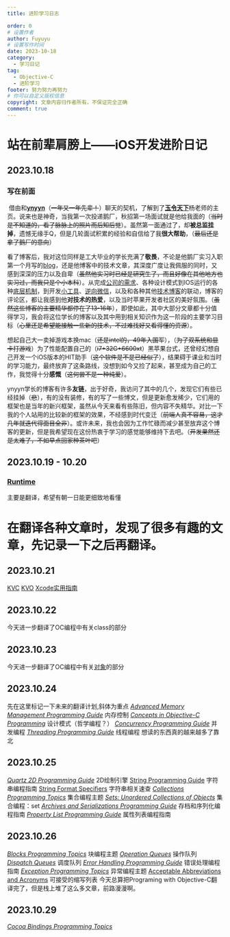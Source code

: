 ```yaml
---
title: 进阶学习日志

order: 0
# 设置作者
author: Fuyuyu
# 设置写作时间
date: 2023-10-18
category:
  - 学习日记
tag:
  - Objective-C
  - 进阶学习
footer: 努力努力再努力
# 你可以自定义版权信息
copyright: 文章内容归作者所有，不保证完全正确
comment: true
---
```


# 站在前辈肩膀上——iOS开发进阶日记

## 2023.10.18

### 写在前面

​	借由和[**ynyyn**](https://iyn.me)（~~一年又一年先辈！~~）聊天的契机，了解到了[**玉令天下**](https://yulingtianxia.com/)杨老师的主页。说来也是神奇，当我第一次投递鹅厂，秋招第一场面试就是他给我面的（~~当时是不知道的，看了脉脉上的照片而后知后觉~~）。虽然第一面通过了，却**被总监挂掉**，遗憾无缘手Q，但是几轮面试积累的经验和自信给了我**很大帮助**，（~~最后还是拿了鹅厂的意向~~）

​	看了博客后，我对这位同样是工大毕业的学长充满了**敬畏**，不论是他鹅厂实习入职第一个月写的[blog](https://yulingtianxia.com/blog/2015/11/13/Summary-of-the-first-month-in-the-internship-of-Tencent/)，还是他博客中的技术文章，其深度广度让我佩服的同时，又感到深深的压力以及自卑（~~虽然他实习时已经是研究生了，而且好像在其他地方也实习过，而我只是个小本科~~）。从完成[公司的需求](https://yulingtianxia.com/blog/2014/04/09/iosgua-gua-qia-de-shi-xian/)、各种设计模式到IOS运行的各种[底层机制](https://yulingtianxia.com/blog/2014/11/05/objective-c-runtime/)，到开发[小工具](https://yulingtianxia.com/blog/2016/11/28/pbxprojHelper/)、[逆向微信](https://yulingtianxia.com/blog/2017/03/06/How-to-hook-the-correct-method-in-reverse-engineering/)，以及和各种其他[技术博客](https://blog.sunnyxx.com/archives/page/3/)的联动，博客的评论区，都让我感到他**对技术的热爱**，以及当时苹果开发者社区的美好氛围。（~~虽然这些博客的主要精华都停在了13-16年~~），即使如此，其中大部分文章都十分值得学习，我会将这位学长的博客以及其中用到相关知识作为这一阶段的主要学习目标（~~心里还是希望能接触一些新的技术，不过难找好又看得懂的资源~~）。

​	想起自己大一卖掉游戏本换mac（~~还是intel的，49年入国军~~），（~~为了双系统和显卡打游戏~~）为了性能配置自己的（~~i7+32G+6600xt~~）黑苹果台式，还曾经幻想自己开发一个iOS版本的HIT助手（~~这个软件是不是已经似了~~），结果碍于课业和当时的学习能力，最终放弃了这条路线，没想到如今又捡了起来，甚至成为自己的工作，我觉得十分**感慨**（~~这何尝不是一种纯爱~~）。

​	ynyyn学长的博客有许多**友链**，出于好奇，我访问了其中的几个，发现它们有些已经挂掉（~~悲~~），有的没有装修，有的写了一些博文，但是更新愈发稀少，它们用的框架也是当年的新兴框架，虽然从今天来看有些陈旧，但内容不失精华。对比一下我的个人站用的比较新的框架的效果，不经感到时代变迁（~~前端人真不容易，这才几年就迭代得面目全非~~）。或许未来，我也会因为工作忙碌而减少甚至放弃这个博客的更新，但是我希望现在这份热衷于学习的感觉能够维持下去吧。（~~开发果然还是太难了，不如早点回家种茶叶吧~~）

## 2023.10.19 - 10.20

### [Runtime](Runtime.md)

主要是翻译，希望有朝一日能更细致地看懂

# 在翻译各种文章时，发现了很多有趣的文章，先记录一下之后再翻译。

## 2023.10.21
[KVC](https://developer.apple.com/library/archive/documentation/Cocoa/Conceptual/KeyValueCoding/index.html#//apple_ref/doc/uid/10000107-SW1)
[KVO](https://developer.apple.com/library/archive/documentation/Cocoa/Conceptual/KeyValueObserving/KeyValueObserving.html#//apple_ref/doc/uid/10000177i)
[Xcode实用指南](https://developer.apple.com/documentation/xcode#//apple_ref/doc/uid/TP40010215)


## 2023.10.22

今天进一步翻译了OC编程中有关class的部分

## 2023.10.23

今天进一步翻译了OC编程中有关[对象](/tec/basic/programWithOC/子章节/WorkWithObject.md)的部分

## 2023.10.24
先在这里标记一下未来的翻译计划,斜体为重点
*[Advanced Memory Management Programming Guide](https://developer.apple.com/library/archive/documentation/Cocoa/Conceptual/MemoryMgmt/Articles/MemoryMgmt.html#//apple_ref/doc/uid/10000011i)* 内存控制
*[Concepts in Objective-C Programming](https://developer.apple.com/library/archive/documentation/General/Conceptual/CocoaEncyclopedia/Introspection/Introspection.html#//apple_ref/doc/uid/TP40010810-CH9-SW1)* 设计模式（哲学编程？）
*[Concurrency Programming Guide](https://developer.apple.com/library/archive/documentation/General/Conceptual/ConcurrencyProgrammingGuide/Introduction/Introduction.html#//apple_ref/doc/uid/TP40008091)* 并发编程
*[Threading Programming Guide](https://developer.apple.com/library/archive/documentation/Cocoa/Conceptual/Multithreading/Introduction/Introduction.html#//apple_ref/doc/uid/10000057i)* 线程编程
想读的东西真的越来越多了靠北

## 2023.10.25
*[Quartz 2D Programming Guide](https://developer.apple.com/library/archive/documentation/GraphicsImaging/Conceptual/drawingwithquartz2d/Introduction/Introduction.html#//apple_ref/doc/uid/TP30001066)* 2D绘制引擎
[String Programming Guide](https://developer.apple.com/library/archive/documentation/Cocoa/Conceptual/Strings/introStrings.html#//apple_ref/doc/uid/10000035i) 字符串编程指南
[String Format Specifiers](https://developer.apple.com/library/archive/documentation/Cocoa/Conceptual/Strings/Articles/formatSpecifiers.html#//apple_ref/doc/uid/TP40004265) 字符串相关速查
*[Collections Programming Topics](https://developer.apple.com/library/archive/documentation/Cocoa/Conceptual/Collections/Collections.html#//apple_ref/doc/uid/10000034i)* 集合编程主题
*[Sets: Unordered Collections of Objects](https://developer.apple.com/library/archive/documentation/Cocoa/Conceptual/Collections/Articles/Sets.html#//apple_ref/doc/uid/20000136)* 集合编程：set
*[Archives and Serializations Programming Guide](https://developer.apple.com/library/archive/documentation/Cocoa/Conceptual/Archiving/Archiving.html#//apple_ref/doc/uid/10000047i)* 存档和序列化编程指南
*[Property List Programming Guide](https://developer.apple.com/library/archive/documentation/Cocoa/Conceptual/PropertyLists/Introduction/Introduction.html#//apple_ref/doc/uid/10000048i)* 属性列表编程指南

## 2023.10.26
*[Blocks Programming Topics](https://developer.apple.com/library/archive/documentation/Cocoa/Conceptual/Blocks/Articles/00_Introduction.html#//apple_ref/doc/uid/TP40007502)* 块编程主题
*[Operation Queues](https://developer.apple.com/library/archive/documentation/General/Conceptual/ConcurrencyProgrammingGuide/OperationObjects/OperationObjects.html#//apple_ref/doc/uid/TP40008091-CH101)* 操作队列
*[Dispatch Queues](https://developer.apple.com/library/archive/documentation/General/Conceptual/ConcurrencyProgrammingGuide/OperationQueues/OperationQueues.html#//apple_ref/doc/uid/TP40008091-CH102)* 调度队列
*[Error Handling Programming Guide](https://developer.apple.com/library/archive/documentation/Cocoa/Conceptual/ErrorHandlingCocoa/ErrorHandling/ErrorHandling.html#//apple_ref/doc/uid/TP40001806)* 错误处理编程指南
*[Exception Programming Topics](https://developer.apple.com/library/archive/documentation/Cocoa/Conceptual/Exceptions/Exceptions.html#//apple_ref/doc/uid/10000012i)* 异常编程主题
[Acceptable Abbreviations and Acronyms](https://developer.apple.com/library/archive/documentation/Cocoa/Conceptual/CodingGuidelines/Articles/APIAbbreviations.html#//apple_ref/doc/uid/20001285) 可接受的缩写列表
今天总算把Programing with Objective-C翻译完了，但是栈上堆了这么多文章，前路漫漫啊。


## 2023.10.29
*[Cocoa Bindings Programming Topics](https://developer.apple.com/library/archive/documentation/Cocoa/Conceptual/CocoaBindings/CocoaBindings.html#//apple_ref/doc/uid/10000167i)* 